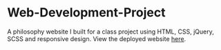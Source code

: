 # Web-Development-Project
A philosophy website I built for a class project using HTML, CSS, jQuery, SCSS and responsive design. View the deployed website [here](https://andrewspwhite.github.io/index.html).
